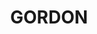 ---
lastmod: '2025-04-06T06:05:20+00:00'
latitude: -35.45676
layout: suburb
longitude: 149.08972
postcode: '2906'
state: ACT
title: GORDON
url: /act/gordon/
---